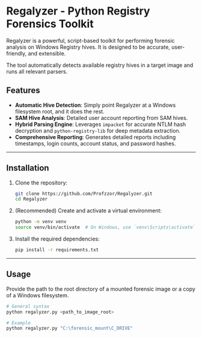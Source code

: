 # Regalyzer - Python Registry Forensics Toolkit

Regalyzer is a powerful, script-based toolkit for performing forensic analysis on Windows Registry hives. It is designed to be accurate, user-friendly, and extensible.

The tool automatically detects available registry hives in a target image and runs all relevant parsers.

## Features

- **Automatic Hive Detection**: Simply point Regalyzer at a Windows filesystem root, and it does the rest.
- **SAM Hive Analysis**: Detailed user account reporting from SAM hives.
- **Hybrid Parsing Engine**: Leverages `impacket` for accurate NTLM hash decryption and `python-registry-lib` for deep metadata extraction.
- **Comprehensive Reporting**: Generates detailed reports including timestamps, login counts, account status, and password hashes.

---

## Installation

1.  Clone the repository:
    ```bash
    git clone https://github.com/Profzzor/Regalyzer.git
    cd Regalyzer
    ```

2.  (Recommended) Create and activate a virtual environment:
    ```bash
    python -m venv venv
    source venv/bin/activate  # On Windows, use `venv\Scripts\activate`
    ```

3.  Install the required dependencies:
    ```bash
    pip install -r requirements.txt
    ```

---

## Usage

Provide the path to the root directory of a mounted forensic image or a copy of a Windows filesystem.

```bash
# General syntax
python regalyzer.py <path_to_image_root>

# Example
python regalyzer.py "C:\forensic_mount\C_DRIVE"
